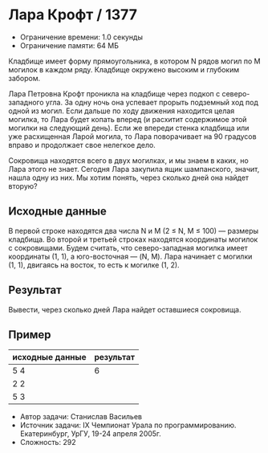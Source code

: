 # Лара Крофт / 1377

* Ограничение времени: 1.0 секунды
* Ограничение памяти: 64 МБ

Кладбище имеет форму прямоугольника, в котором N рядов могил по M могилок в каждом ряду. Кладбище окружено высоким и глубоким забором.

Лара Петровна Крофт проникла на кладбище через подкоп с северо-западного угла. За одну ночь она успевает прорыть подземный ход под одной из могил. Если дальше по ходу движения находится целая могилка, то Лара будет копать вперед (и расхитит содержимое этой могилки на следующий день). Если же впереди стенка кладбища или уже расхищенная Ларой могила, то Лара поворачивает на 90 градусов вправо и продолжает свое нелегкое дело.

Сокровища находятся всего в двух могилках, и мы знаем в каких, но Лара этого не знает. Сегодня Лара закупила ящик шампанского, значит, нашла одну из них. Мы хотим понять, через сколько дней она найдет вторую?

## Исходные данные

В первой строке находятся два числа N и M (2 ≤ N, M ≤ 100) — размеры кладбища. Во второй и третьей строках находятся координаты могилок с сокровищами. Будем считать, что северо-западная могилка имеет координаты (1, 1), а юго-восточная — (N, M). Лара начинает с могилки (1, 1), двигаясь на восток, то есть к могилке (1, 2).

## Результат

Вывести, через сколько дней Лара найдет оставшиеся сокровища.

## Пример

| исходные данные | результат |
| --------------- | --------- |
| 5 4             | 6         |
| 2 2             |           |
| 5 3             |           |

* Автор задачи: Станислав Васильев
* Источник задачи: IX Чемпионат Урала по программированию. Екатеринбург, УрГУ, 19-24 апреля 2005г.
* Сложность: 292